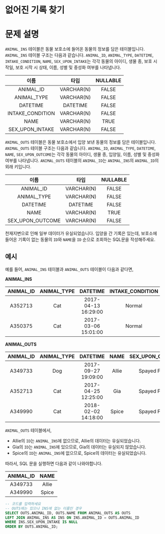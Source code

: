 # 없어진 기록 찾기

# 문제 설명

`ANIMAL_INS` 테이블은 동물 보호소에 들어온 동물의 정보를 담은 테이블입니다. `ANIMAL_INS` 테이블 구조는 다음과 같습니다. `ANIMAL_ID`, `ANIMAL_TYPE`, `DATETIME`, `INTAKE_CONDITION`, `NAME`, `SEX_UPON_INTAKE`는 각각 동물의 아이디, 생물 종, 보호 시작일, 보호 시작 시 상태, 이름, 성별 및 중성화 여부를 나타냅니다.

|  이름   |   타입   | NULLABLE |
| :----: | :-----: | :------: |
| ANIMAL_ID | VARCHAR(N) |   FALSE   |
| ANIMAL_TYPE |VARCHAR(N) |   FALSE   |
| DATETIME | DATETIME |   FALSE   |
| INTAKE_CONDITION | VARCHAR(N) |   FALSE   |
| NAME | VARCHAR(N) |   TRUE   |
| SEX_UPON_INTAKE | VARCHAR(N) |   FALSE   |

`ANIMAL_OUTS` 테이블은 동물 보호소에서 입양 보낸 동물의 정보를 담은 테이블입니다. `ANIMAL_OUTS` 테이블 구조는 다음과 같습니다. `ANIMAL_ID`, `ANIMAL_TYPE`, `DATETIME`, `NAME`, `SEX_UPON_OUTCOME`는 각각 동물의 아이디, 생물 종, 입양일, 이름, 성별 및 중성화 여부를 나타냅니다. `ANIMAL_OUTS` 테이블의 `ANIMAL_ID`는 `ANIMAL_INS`의 `ANIMAL_ID`의 외래 키입니다.

|  이름   |   타입   | NULLABLE |
| :----: | :-----: | :------: |
| ANIMAL_ID | VARCHAR(N) |   FALSE   |
| ANIMAL_TYPE |VARCHAR(N) |   FALSE   |
| DATETIME | DATETIME |   FALSE   |
| NAME  | VARCHAR(N) |   TRUE   |
| SEX_UPON_OUTCOME | VARCHAR(N) |   FALSE   |


천재지변으로 인해 일부 데이터가 유실되었습니다. 입양을 간 기록은 있는데, 보호소에 들어온 기록이 없는 동물의 `ID`와 `NAME`을 `ID` 순으로 조회하는 SQL문을 작성해주세요.


## 예시

예를 들어, `ANIMAL_INS` 테이블과 `ANIMAL_OUTS` 테이블이 다음과 같다면,

**ANIMAL_INS**

| ANIMAL_ID | ANIMAL_TYPE |          DATETIME          | INTAKE_CONDITION | NAME | SEX_UPON_INTAKE  |
| :-------: | :--------: | :-------------------------: | :-----------------: | :---: | :---------------: |
|  A352713  |     Cat    | 2017-04-13 16:29:00 |       Normal        | Gia |   Spayed Female   |
|  A350375  |     Cat    | 2017-03-06 15:01:00 |       Normal        | Meo  |  Neutered Male  |

**ANIMAL_OUTS**

| ANIMAL_ID | ANIMAL_TYPE |          DATETIME          |   NAME   | SEX_UPON_OUTCOME |
| :-------: | :--------: | :-------------------------: | :--------: | :---------------: |
|  A349733  |     Dog    | 2017-09-27 19:09:00 |   Allie   |  Spayed Female  |
|  A352713  |     Cat    | 2017-04-25 12:25:00 |   Gia      |  Spayed Female   |
|  A349990  |     Cat    | 2018-02-02 14:18:00 |   Spice   |  Spayed Female  |

`ANIMAL_OUTS` 테이블에서,

- Allie의 `ID`는 `ANIMAL_INS`에 없으므로, Allie의 데이터는 유실되었습니다.
- Gia의 `ID`는 `ANIMAL_INS`에 있으므로, Gia의 데이터는 유실되지 않았습니다.
- Spice의 `ID`는 `ANIMAL_INS`에 없으므로, Spice의 데이터는 유실되었습니다.

따라서, SQL 문을 실행하면 다음과 같이 나와야합니다.

| ANIMAL_ID | NAME |
| :-------: | :---: |
|  A349733  | Allie   |
|  A349990  | Spice |

```SQL
-- 코드를 입력하세요
-- OUTS에는 있으나 INS에 없는 이름인 경우
SELECT OUTS.ANIMAL_ID, OUTS.NAME FROM ANIMAL_OUTS AS OUTS
LEFT JOIN ANIMAL_INS AS INS ON INS.ANIMAL_ID = OUTS.ANIMAL_ID
WHERE INS.SEX_UPON_INTAKE IS NULL
ORDER BY OUTS.ANIMAL_ID;
```